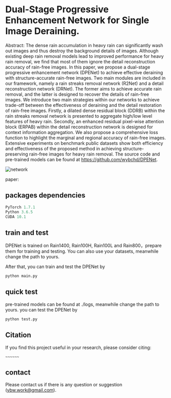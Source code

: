 # Dual-Stage Progressive Enhancement Network for Single Image Deraining.

Abstract: The dense rain accumulation in heavy rain can significantly wash out images and thus destroy the background details of images. Although existing deep rain removal models lead to improved performance for heavy rain removal, we find that most of them ignore the detail reconstruction accuracy of rain-free images. In this paper, we propose a dual-stage progressive enhancement network (DPENet) to achieve effective deraining with structure-accurate rain-free images. Two main modules are included in our framework, namely a rain streaks removal network (R2Net) and a detail reconstruction network (DRNet). The former aims to achieve accurate rain removal, and the latter is designed to recover the details of rain-free images. We introduce two main strategies within our networks to achieve trade-off between the effectiveness of deraining and the detail restoration of rain-free images. Firstly, a dilated dense residual block (DDRB) within the rain streaks removal network is presented to aggregate high/low level features of heavy rain. Secondly, an enhanced residual pixel-wise attention block (ERPAB) within the detail reconstruction network is designed for context information aggregation. We also propose a comprehensive loss function to highlight the marginal and regional accuracy of rain-free images. Extensive experiments on benchmark public datasets show both efficiency and effectiveness of the proposed method in achieving structure-preserving rain-free images for heavy rain removal. The source code and pre-trained models can be found at https://github.com/wybchd/DPENet.

![network](https://user-images.githubusercontent.com/90954637/167078409-a8323ec3-517e-4cc9-ba5e-3e948f313ca0.png)

paper:

## packages dependencies
```python
PyTorch 1.7.1
Python 3.6.5
CUDA 10.1
```

## train and test
DPENet is trained on Rain1400, Rain100H, Rain100L and Rain800，prepare them for training and testing. You can also use your datasets, meanwhile change the path to yours.

After that, you can train and test the DPENet by

```python
python main.py
```

## quick test
pre-trained models can be found at ./logs, meanwhile change the path to yours. you can test the DPENet by

```python
python test.py
```

## Citation
If you find this project useful in your research, please consider citing:

```
~~~~~~
```

## contact
Please contact us if there is any question or suggestion (ybw.work@gmail.com).
